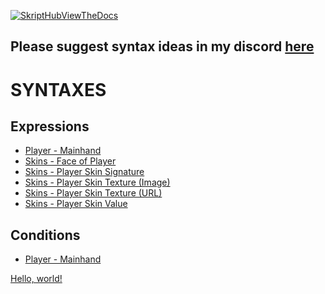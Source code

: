 [![SkriptHubViewTheDocs](http://skripthub.net/static/addon/ViewTheDocsButton.png)](http://skripthub.net/docs/?addon=Skuishy)

## Please suggest syntax ideas in my discord [here](https://discord.gg/66DF7pMdnp)

# SYNTAXES

## Expressions
- [Player - Mainhand](https://skripthub.net/docs/?id=9846)
- [Skins - Face of Player](https://skripthub.net/docs/?id=9841)
- [Skins - Player Skin Signature](https://skripthub.net/docs/?id=9842)
- [Skins - Player Skin Texture (Image)](https://skripthub.net/docs/?id=9843)
- [Skins - Player Skin Texture (URL)](https://skripthub.net/docs/?id=9844)
- [Skins - Player Skin Value](https://skripthub.net/docs/?id=9845)


## Conditions
- [Player - Mainhand](https://skripthub.net/docs/?id=9847)


<a href="http://example.com/" target="_blank">Hello, world!</a>
